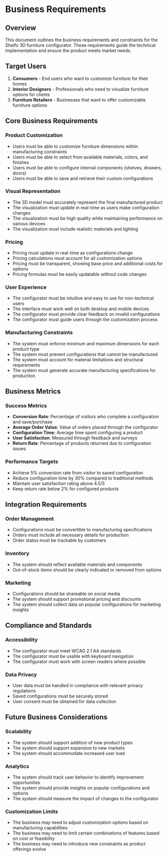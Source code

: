 # Business Requirements

## Overview
This document outlines the business requirements and constraints for the Shelfo 3D furniture configurator. These requirements guide the technical implementation and ensure the product meets market needs.

## Target Users
1. **Consumers** - End users who want to customize furniture for their homes
2. **Interior Designers** - Professionals who need to visualize furniture options for clients
3. **Furniture Retailers** - Businesses that want to offer customizable furniture options

## Core Business Requirements

### Product Customization
- Users must be able to customize furniture dimensions within manufacturing constraints
- Users must be able to select from available materials, colors, and finishes
- Users must be able to configure internal components (shelves, drawers, doors)
- Users must be able to save and retrieve their custom configurations

### Visual Representation
- The 3D model must accurately represent the final manufactured product
- The visualization must update in real-time as users make configuration changes
- The visualization must be high quality while maintaining performance on various devices
- The visualization must include realistic materials and lighting

### Pricing
- Pricing must update in real-time as configurations change
- Pricing calculations must account for all customization options
- Pricing must be transparent, showing base price and additional costs for options
- Pricing formulas must be easily updatable without code changes

### User Experience
- The configurator must be intuitive and easy to use for non-technical users
- The interface must work well on both desktop and mobile devices
- The configurator must provide clear feedback on invalid configurations
- The configurator must guide users through the customization process

### Manufacturing Constraints
- The system must enforce minimum and maximum dimensions for each product type
- The system must prevent configurations that cannot be manufactured
- The system must account for material limitations and structural requirements
- The system must generate accurate manufacturing specifications for production

## Business Metrics

### Success Metrics
- **Conversion Rate**: Percentage of visitors who complete a configuration and save/purchase
- **Average Order Value**: Value of orders placed through the configurator
- **Configuration Time**: Average time spent configuring a product
- **User Satisfaction**: Measured through feedback and surveys
- **Return Rate**: Percentage of products returned due to configuration issues

### Performance Targets
- Achieve 5% conversion rate from visitor to saved configuration
- Reduce configuration time by 30% compared to traditional methods
- Maintain user satisfaction rating above 4.5/5
- Keep return rate below 2% for configured products

## Integration Requirements

### Order Management
- Configurations must be convertible to manufacturing specifications
- Orders must include all necessary details for production
- Order status must be trackable by customers

### Inventory
- The system should reflect available materials and components
- Out-of-stock items should be clearly indicated or removed from options

### Marketing
- Configurations should be shareable on social media
- The system should support promotional pricing and discounts
- The system should collect data on popular configurations for marketing insights

## Compliance and Standards

### Accessibility
- The configurator must meet WCAG 2.1 AA standards
- The configurator must be usable with keyboard navigation
- The configurator must work with screen readers where possible

### Data Privacy
- User data must be handled in compliance with relevant privacy regulations
- Saved configurations must be securely stored
- User consent must be obtained for data collection

## Future Business Considerations

### Scalability
- The system should support addition of new product types
- The system should support expansion to new markets
- The system should accommodate increased user load

### Analytics
- The system should track user behavior to identify improvement opportunities
- The system should provide insights on popular configurations and options
- The system should measure the impact of changes to the configurator

### Customization Limits
- The business may need to adjust customization options based on manufacturing capabilities
- The business may need to limit certain combinations of features based on cost or feasibility
- The business may need to introduce new constraints as product offerings evolve
